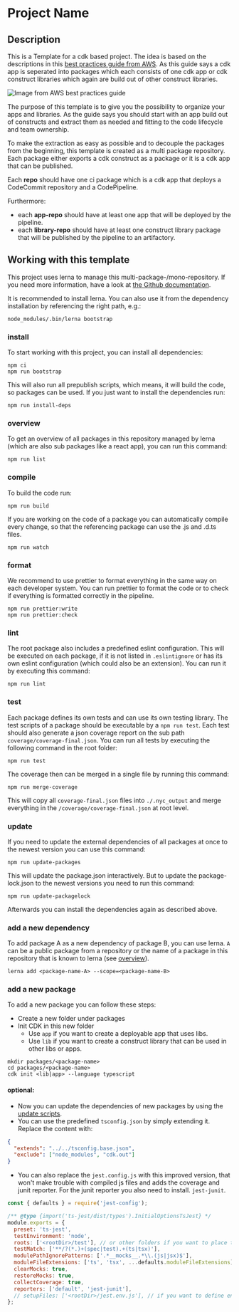 # Project Name

## Description

This is a Template for a cdk based project. The idea is based on the descriptions in this
[best practices guide from AWS](https://docs.aws.amazon.com/cdk/v2/guide/best-practices.html).
As this guide says a cdk app is seperated into packages which each consists of one cdk app
or cdk construct libraries which again are build out of other construct libraries.

![Image from AWS best practices guide](https://docs.aws.amazon.com/cdk/v2/guide/images/code-organization.jpg)

The purpose of this template is to give you the possibility to organize your apps and libraries.
As the guide says you should start with an app build out of constructs and extract them as needed
and fitting to the code lifecycle and team ownership.

To make the extraction as easy as possible and to decouple the packages from the beginning,
this template is created as a multi package repository. Each package either exports a cdk
construct as a package or it is a cdk app that can be published.

Each **repo** should have one ci package which is a cdk app that deploys a CodeCommit repository and
a CodePipeline.

Furthermore:

- each **app-repo** should have at least one app that will be deployed by the pipeline.
- each **library-repo** should have at least one construct library package that will be published
  by the pipeline to an artifactory.

## Working with this template

This project uses lerna to manage this multi-package-/mono-repository. If you need more information,
have a look at [the Github documentation](https://github.com/lerna/lerna).

It is recommended to install lerna. You can also use it from the dependency installation by referencing
the right path, e.g.:

```shell
node_modules/.bin/lerna bootstrap
```

### install

To start working with this project, you can install all dependencies:

```shell
npm ci
npm run bootstrap
```

This will also run all prepublish scripts, which means, it will build the code, so packages can be used.
If you just want to install the dependencies run:

```shell
npm run install-deps
```

### overview

To get an overview of all packages in this repository managed by lerna (which are also sub packages
like a react app), you can run this command:

```shell
npm run list
```

### compile

To build the code run:

```shell
npm run build
```

If you are working on the code of a package you can automatically compile every change, so that the
referencing package can use the .js and .d.ts files.

```shell
npm run watch
```

### format

We recommend to use prettier to format everything in the same way on each developer system.
You can run prettier to format the code or to check if everything is formatted correctly in the pipeline.

```shell
npm run prettier:write
npm run prettier:check
```

### lint

The root package also includes a predefined eslint configuration. This will be executed on each package,
if it is not listed in `.eslintignore` or has its own eslint configuration
(which could also be an extension). You can run it by executing this command:

```shell
npm run lint
```

### test

Each package defines its own tests and can use its own testing library. The test scripts of a package
should be executable by a `npm run test`. Each test should also generate a json coverage report on the
sub path `coverage/coverage-final.json`. You can run all tests by executing the following command
in the root folder:

```shell
npm run test
```

The coverage then can be merged in a single file by running this command:

```shell
npm run merge-coverage
```

This will copy all `coverage-final.json` files into `./.nyc_output` and merge everything in the
`/coverage/coverage-final.json` at root level.

### update

If you need to update the external dependencies of all packages at once to the newest version
you can use this command:

```shell
npm run update-packages
```

This will update the package.json interactively. But to update the package-lock.json to the newest
versions you need to run this command:

```shell
npm run update-packagelock
```

Afterwards you can install the dependencies again as described above.

### add a new dependency

To add package A as a new dependency of package B, you can use lerna. `A` can be a public package
from a repository or the name of a package in this repository that is known to lerna
(see [overview](#overview)).

```shell
lerna add <package-name-A> --scope=<package-name-B>
```

### add a new package

To add a new package you can follow these steps:

- Create a new folder under packages
- Init CDK in this new folder
  - Use `app` if you want to create a deployable app that uses libs.
  - Use `lib` if you want to create a construct library that can be used in other libs or apps.

```shell
mkdir packages/<package-name>
cd packages/<package-name>
cdk init <lib|app> --language typescript
```

#### optional:

- Now you can update the dependencies of new packages by using the [update scripts](#update).
- You can use the predefined `tsconfig.json` by simply extending it. Replace the content with:

```json
{
  "extends": "../../tsconfig.base.json",
  "exclude": ["node_modules", "cdk.out"]
}
```

- You can also replace the `jest.config.js` with this improved version, that won't make trouble with
  compiled js files and adds the coverage and junit reporter. For the junit reporter you also need to install.
  `jest-junit`.

```js
const { defaults } = require('jest-config');

/** @type {import('ts-jest/dist/types').InitialOptionsTsJest} */
module.exports = {
  preset: 'ts-jest',
  testEnvironment: 'node',
  roots: ['<rootDir>/test'], // or other folders if you want to place the test next to the tested unit
  testMatch: ['**/?(*.)+(spec|test).+(ts|tsx)'],
  modulePathIgnorePatterns: ['.*__mocks__.*\\.(js|jsx)$'],
  moduleFileExtensions: ['ts', 'tsx', ...defaults.moduleFileExtensions],
  clearMocks: true,
  restoreMocks: true,
  collectCoverage: true,
  reporters: ['default', 'jest-junit'],
  // setupFiles: ['<rootDir>/jest.env.js'], // if you want to define env vars for the test
};
```
